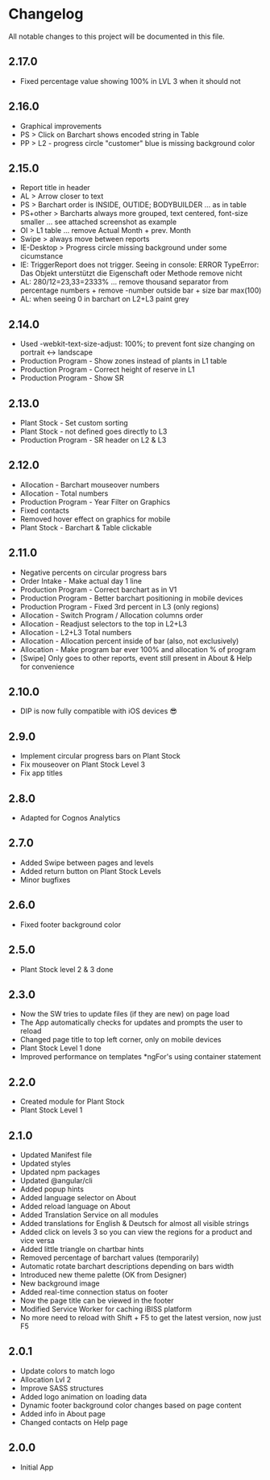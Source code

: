 # Changelog

All notable changes to this project will be documented in this file.

## 2.17.0

- Fixed percentage value showing 100% in LVL 3 when it should not

## 2.16.0

- Graphical improvements
- PS > Click on Barchart shows encoded string in Table
- PP > L2 - progress circle \"customer\" blue is missing background color

## 2.15.0

- Report title in header
- AL > Arrow closer to text
- PS > Barchart order is INSIDE, OUTIDE; BODYBUILDER ... as in table
- PS+other > Barcharts always more grouped, text centered, font-size smaller ... see attached screenshot as example
- OI > L1 table ... remove Actual Month + prev. Month
- Swipe > always move between reports
- IE-Desktop > Progress circle missing background under some cicumstance
- IE: TriggerReport does not trigger. Seeing in console: ERROR TypeError: Das Objekt unterstützt die Eigenschaft oder Methode remove nicht
- AL: 280/12=23,33=2333% ... remove thousand separator from percentage numbers + remove -number outside bar + size bar max(100)
- AL: when seeing 0 in barchart on L2+L3 paint grey

## 2.14.0

- Used -webkit-text-size-adjust: 100%; to prevent font size changing on portrait <-> landscape
- Production Program - Show zones instead of plants in L1 table
- Production Program - Correct height of reserve in L1
- Production Program - Show SR

## 2.13.0

- Plant Stock - Set custom sorting
- Plant Stock - not defined goes directly to L3
- Production Program - SR header on L2 & L3

## 2.12.0

- Allocation - Barchart mouseover numbers
- Allocation - Total numbers
- Production Program - Year Filter on Graphics
- Fixed contacts
- Removed hover effect on graphics for mobile
- Plant Stock - Barchart & Table clickable

## 2.11.0

- Negative percents on circular progress bars
- Order Intake - Make actual day 1 line
- Production Program - Correct barchart as in V1
- Production Program - Better barchart positioning in mobile devices
- Production Program - Fixed 3rd percent in L3 (only regions)
- Allocation - Switch Program / Allocation columns order
- Allocation - Readjust selectors to the top in L2+L3
- Allocation - L2+L3 Total numbers
- Allocation - Allocation percent inside of bar (also, not exclusively)
- Allocation - Make program bar ever 100% and allocation % of program
- [Swipe] Only goes to other reports, event still present in About & Help for convenience

## 2.10.0

- DIP is now fully compatible with iOS devices 😎

## 2.9.0

- Implement circular progress bars on Plant Stock
- Fix mouseover on Plant Stock Level 3
- Fix app titles

## 2.8.0

- Adapted for Cognos Analytics

## 2.7.0

- Added Swipe between pages and levels
- Added return button on Plant Stock Levels
- Minor bugfixes

## 2.6.0

- Fixed footer background color

## 2.5.0

- Plant Stock level 2 & 3 done

## 2.3.0

- Now the SW tries to update files (if they are new) on page load
- The App automatically checks for updates and prompts the user to reload
- Changed page title to top left corner, only on mobile devices
- Plant Stock Level 1 done
- Improved performance on templates *ngFor's using container statement

## 2.2.0

- Created module for Plant Stock
- Plant Stock Level 1

## 2.1.0

- Updated Manifest file
- Updated styles
- Updated npm packages
- Updated @angular/cli
- Added popup hints
- Added language selector on About
- Added reload language on About
- Added Translation Service on all modules
- Added translations for English & Deutsch for almost all visible strings
- Added click on levels 3 so you can view the regions for a product and vice versa
- Added little triangle on chartbar hints
- Removed percentage of barchart values (temporarily)
- Automatic rotate barchart descriptions depending on bars width
- Introduced new theme palette (OK from Designer)
- New background image
- Added real-time connection status on footer
- Now the page title can be viewed in the footer
- Modified Service Worker for caching iBISS platform
- No more need to reload with Shift + F5 to get the latest version, now just F5

## 2.0.1

- Update colors to match logo
- Allocation Lvl 2
- Improve SASS structures
- Added logo animation on loading data
- Dynamic footer background color changes based on page content
- Added info in About page
- Changed contacts on Help page

## 2.0.0

- Initial App
